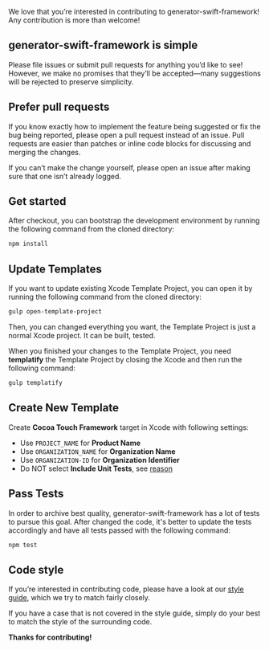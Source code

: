 We love that you’re interested in contributing to generator-swift-framework! Any contribution is more than welcome!

## generator-swift-framework is simple

Please file issues or submit pull requests for anything you’d like to see! However, we make no promises that they’ll be accepted—many suggestions will be rejected to preserve simplicity.

## Prefer pull requests

If you know exactly how to implement the feature being suggested or fix the bug being reported, please open a pull request instead of an issue. Pull requests are easier than patches or inline code blocks for discussing and merging the changes.

If you can’t make the change yourself, please open an issue after making sure that one isn’t already logged.

## Get started

After checkout, you can bootstrap the development environment by running the following command from the cloned directory:

```bash
npm install
```
## Update Templates

If you want to update existing Xcode Template Project, you can open it by running the following command from the cloned directory:

```bash
gulp open-template-project
```

Then, you can changed everything you want, the Template Project is just a normal Xcode project. It can be built, tested.

When you finished your changes to the Template Project, you need **templatify** the Template Project by closing the Xcode and then run the following command:

```bash
gulp templatify
```

## Create New Template

Create **Cocoa Touch Framework** target in Xcode with following settings:

- Use `PROJECT_NAME` for **Product Name**
- Use `ORGANIZATION_NAME` for **Organization Name**
- Use `ORGANIZATION-ID` for **Organization Identifier**
- Do NOT select **Include Unit Tests**, see [reason]()


## Pass Tests

In order to archive best quality, generator-swift-framework has a lot of tests to pursue this goal. After changed the code, it's better to update the tests accordingly and have all tests passed with the following command:

```bash
npm test
```

## Code style

If you’re interested in contributing code, please have a look at our [style guide](http://standardjs.com/), which we try to match fairly closely.

If you have a case that is not covered in the style guide, simply do your best to match the style of the surrounding code.

**Thanks for contributing!**
